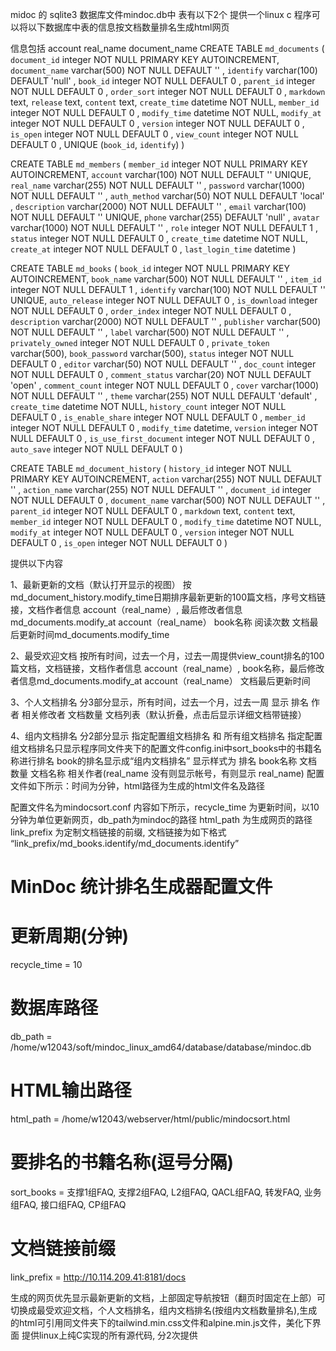 midoc 的 sqlite3 数据库文件mindoc.db中 表有以下2个
提供一个linux c 程序可以将以下数据库中表的信息按文档数量排名生成html网页

信息包括 account real_name document_name
CREATE TABLE `md_documents` (
    `document_id` integer NOT NULL PRIMARY KEY AUTOINCREMENT,
    `document_name` varchar(500) NOT NULL DEFAULT '' ,
    `identify` varchar(100) DEFAULT 'null' ,
    `book_id` integer NOT NULL DEFAULT 0 ,
    `parent_id` integer NOT NULL DEFAULT 0 ,
    `order_sort` integer NOT NULL DEFAULT 0 ,
    `markdown` text,
    `release` text,
    `content` text,
    `create_time` datetime NOT NULL,
    `member_id` integer NOT NULL DEFAULT 0 ,
    `modify_time` datetime NOT NULL,
    `modify_at` integer NOT NULL DEFAULT 0 ,
    `version` integer NOT NULL DEFAULT 0 ,
    `is_open` integer NOT NULL DEFAULT 0 ,
    `view_count` integer NOT NULL DEFAULT 0 ,
    UNIQUE (`book_id`, `identify`)
)

CREATE TABLE `md_members` (
    `member_id` integer NOT NULL PRIMARY KEY AUTOINCREMENT,
    `account` varchar(100) NOT NULL DEFAULT ''  UNIQUE,
    `real_name` varchar(255) NOT NULL DEFAULT '' ,
    `password` varchar(1000) NOT NULL DEFAULT '' ,
    `auth_method` varchar(50) NOT NULL DEFAULT 'local' ,
    `description` varchar(2000) NOT NULL DEFAULT '' ,
    `email` varchar(100) NOT NULL DEFAULT ''  UNIQUE,
    `phone` varchar(255) DEFAULT 'null' ,
    `avatar` varchar(1000) NOT NULL DEFAULT '' ,
    `role` integer NOT NULL DEFAULT 1 ,
    `status` integer NOT NULL DEFAULT 0 ,
    `create_time` datetime NOT NULL,
    `create_at` integer NOT NULL DEFAULT 0 ,
    `last_login_time` datetime
)


CREATE TABLE `md_books` (
    `book_id` integer NOT NULL PRIMARY KEY AUTOINCREMENT,
    `book_name` varchar(500) NOT NULL DEFAULT '' ,
    `item_id` integer NOT NULL DEFAULT 1 ,
    `identify` varchar(100) NOT NULL DEFAULT ''  UNIQUE,
    `auto_release` integer NOT NULL DEFAULT 0 ,
    `is_download` integer NOT NULL DEFAULT 0 ,
    `order_index` integer NOT NULL DEFAULT 0 ,
    `description` varchar(2000) NOT NULL DEFAULT '' ,
    `publisher` varchar(500) NOT NULL DEFAULT '' ,
    `label` varchar(500) NOT NULL DEFAULT '' ,
    `privately_owned` integer NOT NULL DEFAULT 0 ,
    `private_token` varchar(500),
    `book_password` varchar(500),
    `status` integer NOT NULL DEFAULT 0 ,
    `editor` varchar(50) NOT NULL DEFAULT '' ,
    `doc_count` integer NOT NULL DEFAULT 0 ,
    `comment_status` varchar(20) NOT NULL DEFAULT 'open' ,
    `comment_count` integer NOT NULL DEFAULT 0 ,
    `cover` varchar(1000) NOT NULL DEFAULT '' ,
    `theme` varchar(255) NOT NULL DEFAULT 'default' ,
    `create_time` datetime NOT NULL,
    `history_count` integer NOT NULL DEFAULT 0 ,
    `is_enable_share` integer NOT NULL DEFAULT 0 ,
    `member_id` integer NOT NULL DEFAULT 0 ,
    `modify_time` datetime,
    `version` integer NOT NULL DEFAULT 0 ,
    `is_use_first_document` integer NOT NULL DEFAULT 0 ,
    `auto_save` integer NOT NULL DEFAULT 0 
)

CREATE TABLE `md_document_history` (
    `history_id` integer NOT NULL PRIMARY KEY AUTOINCREMENT,
    `action` varchar(255) NOT NULL DEFAULT '' ,
    `action_name` varchar(255) NOT NULL DEFAULT '' ,
    `document_id` integer NOT NULL DEFAULT 0 ,
    `document_name` varchar(500) NOT NULL DEFAULT '' ,
    `parent_id` integer NOT NULL DEFAULT 0 ,
    `markdown` text,
    `content` text,
    `member_id` integer NOT NULL DEFAULT 0 ,
    `modify_time` datetime NOT NULL,
    `modify_at` integer NOT NULL DEFAULT 0 ,
    `version` integer NOT NULL DEFAULT 0 ,
    `is_open` integer NOT NULL DEFAULT 0 
)



提供以下内容

1、最新更新的文档（默认打开显示的视图）
按md_document_history.modify_time日期排序最新更新的100篇文档，序号文档链接，文档作者信息 account（real_name）, 最后修改者信息md_documents.modify_at account（real_name） book名称 阅读次数 文档最后更新时间md_documents.modify_time

2、最受欢迎文档
按所有时间，过去一个月，过去一周提供view_count排名的100篇文档，文档链接，文档作者信息 account（real_name）, book名称，最后修改者信息md_documents.modify_at account（real_name） 文档最后更新时间

3、个人文档排名
分3部分显示，所有时间，过去一个月，过去一周
显示 排名 作者 相关修改者  文档数量   文档列表（默认折叠，点击后显示详细文档带链接） 

4、组内文档排名
分2部分显示 指定配置组文档排名 和 所有组文档排名
指定配置组文档排名只显示程序同文件夹下的配置文件config.ini中sort_books中的书籍名称进行排名
book的排名显示成“组内文档排名”
显示样式为
排名  book名称   文档数量   文档名称   相关作者(real_name 没有则显示帐号，有则显示 real_name)
配置文件如下所示：时间为分钟，html路径为生成的html文件名及路径


配置文件名为mindocsort.conf 内容如下所示，recycle_time 为更新时间，以10分钟为单位更新网页，db_path为mindoc的路径 html_path 为生成网页的路径
link_prefix 为定制文档链接的前缀, 文档链接为如下格式 “link_prefix/md_books.identify/md_documents.identify”

# MinDoc 统计排名生成器配置文件
# 更新周期(分钟)
recycle_time = 10
# 数据库路径  
db_path = /home/w12043/soft/mindoc_linux_amd64/database/database/mindoc.db  
# HTML输出路径  
html_path = /home/w12043/webserver/html/public/mindocsort.html 
# 要排名的书籍名称(逗号分隔)  
sort_books = 支撑1组FAQ, 支撑2组FAQ, L2组FAQ, QACL组FAQ, 转发FAQ, 业务组FAQ, 接口组FAQ, CP组FAQ
# 文档链接前缀
link_prefix = http://10.114.209.41:8181/docs

生成的网页优先显示最新更新的文档，上部固定导航按钮（翻页时固定在上部）可切换成最受欢迎文档，个人文档排名，组内文档排名(按组内文档数量排名),生成的html可引用同文件夹下的tailwind.min.css文件和alpine.min.js文件，美化下界面 提供linux上纯C实现的所有源代码, 分2次提供



